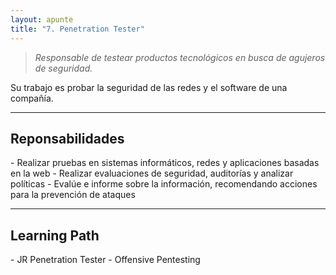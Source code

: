 ```yaml
---
layout: apunte
title: "7. Penetration Tester"
---
```


>*Responsable de testear productos tecnológicos en busca de agujeros de seguridad.*

Su trabajo es probar la seguridad de las redes y el software de una compañía.

------------------
<h2>Reponsabilidades</h2>
- Realizar pruebas en sistemas informáticos, redes y aplicaciones basadas en la web
- Realizar evaluaciones de seguridad, auditorías y analizar políticas
- Evalúe e informe sobre la información, recomendando acciones para la prevención de ataques

----------------------------
<h2>Learning Path</h2>
- JR Penetration Tester
- Offensive Pentesting